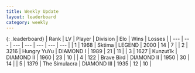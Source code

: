 ```yaml
---
title: Weekly Update
layout: leaderboard
category: weekly
---
```


{: .leaderboard}
| Rank | LV | Player | Division | Elo | Wins | Losses |
| --- | --- | --- | --- | --- | --- | --- |
| <span data-change="1">1</span> | 1968 | <span title="ID: 353063">Sktima</span> | LEGEND | <span data-change="-300">2000</span> | <span data-change="-359">14</span> | <span data-change="-167">7</span> |
| <span data-change="2">2</span> | 3216 | <span title="ID: 164871">Hungry YuYu</span> | DIAMOND I | <span data-change="-260">1989</span> | <span data-change="-226">21</span> | <span data-change="-60">11</span> |
| <span data-change="16">3</span> | 1627 | <span title="ID: 392407">Kunzut1k</span> | DIAMOND II | <span data-change="-171">1960</span> | <span data-change="-85">23</span> | <span data-change="-35">10</span> |
| <span data-change="141">4</span> | 122 | <span title="ID: 712180">Brave Bird</span> | DIAMOND II | <span data-change="-50">1950</span> | <span data-change="-33">30</span> | <span data-change="-43">14</span> |
| <span data-change="-4">5</span> | 1379 | <span title="ID: 366840">The Simulacra</span> | DIAMOND III | <span data-change="-369">1935</span> | <span data-change="-386">12</span> | <span data-change="-191">10</span> |